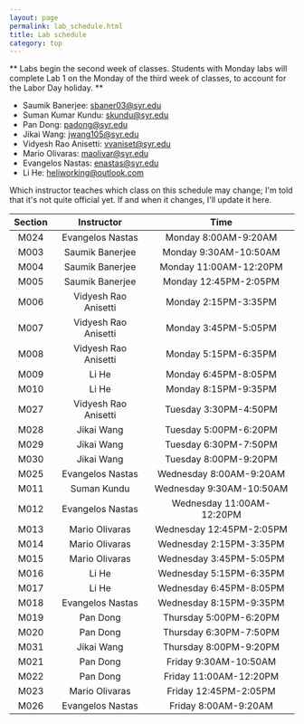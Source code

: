 ```yaml
---
layout: page
permalink: lab_schedule.html
title: Lab schedule
category: top
---
```


** Labs begin the second week of classes. Students with Monday labs will complete Lab 1 on the Monday of the third week of classes, to account for the Labor Day holiday. **

* Saumik Banerjee: <sbaner03@syr.edu> 
* Suman Kumar Kundu: <skundu@syr.edu> 
* Pan Dong: <padong@syr.edu>
* Jikai Wang: <jwang105@syr.edu>
* Vidyesh Rao Anisetti: <vvaniset@syr.edu>
* Mario Olivaras: <maolivar@syr.edu>
* Evangelos Nastas: <enastas@syr.edu>
* Li He: <heliworking@outlook.com>

Which instructor teaches which class on this schedule may change; I'm told that it's not quite official yet. 
If and when it changes, I'll update it here.

| **Section**    | **Instructor** | **Time** |
|:----------:|:-------------:|:----:|
|M024|Evangelos Nastas		 |Monday 8:00AM-9:20AM |
|M003|Saumik Banerjee		 |Monday 9:30AM-10:50AM |
|M004|Saumik Banerjee		 |Monday 11:00AM-12:20PM |
|M005|Saumik Banerjee		 |Monday 12:45PM-2:05PM |
|M006|Vidyesh Rao Anisetti       |Monday 2:15PM-3:35PM |
|M007|Vidyesh Rao Anisetti	 |Monday 3:45PM-5:05PM |
|M008|Vidyesh Rao Anisetti	 |Monday 5:15PM-6:35PM |
|M009|Li He			 |Monday 6:45PM-8:05PM |
|M010|Li He			 |Monday 8:15PM-9:35PM |
|M027|Vidyesh Rao Anisetti	 |Tuesday 3:30PM-4:50PM |
|M028|Jikai Wang   		 |Tuesday 5:00PM-6:20PM |
|M029|Jikai Wang   		 |Tuesday 6:30PM-7:50PM |
|M030|Jikai Wang   		 |Tuesday 8:00PM-9:20PM |
|M025|Evangelos Nastas         	 |Wednesday 8:00AM-9:20AM |
|M011|Suman Kundu		 |Wednesday 9:30AM-10:50AM |
|M012|Evangelos Nastas	 	 |Wednesday 11:00AM-12:20PM |
|M013|Mario Olivaras             |Wednesday 12:45PM-2:05PM |
|M014|Mario Olivaras		 |Wednesday 2:15PM-3:35PM |
|M015|Mario Olivaras		 |Wednesday 3:45PM-5:05PM |
|M016|Li He			 |Wednesday 5:15PM-6:35PM |
|M017|Li He	 		 |Wednesday 6:45PM-8:05PM |
|M018|Evangelos Nastas	   	 |Wednesday 8:15PM-9:35PM |
|M019|Pan Dong			 |Thursday 5:00PM-6:20PM |
|M020|Pan Dong     		 |Thursday 6:30PM-7:50PM |
|M031|Jikai Wang                 |Thursday 8:00PM-9:20PM |
|M021|Pan Dong                	 |Friday 9:30AM-10:50AM |
|M022|Pan Dong  		 |Friday 11:00AM-12:20PM |
|M023|Mario Olivaras 		 |Friday 12:45PM-2:05PM |
|M026|Evangelos Nastas        	 |Friday 8:00AM-9:20AM |

